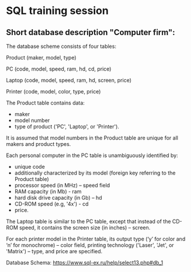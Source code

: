 # SQL training session

## Short database description "Computer firm":

The database scheme consists of four tables:

Product (maker, model, type)

PC (code, model, speed, ram, hd, cd, price)

Laptop (code, model, speed, ram, hd, screen, price)

Printer (code, model, color, type, price)

The Product table contains data:
- maker
- model number
- type of product ('PC', 'Laptop', or 'Printer').

It is assumed that model numbers in the Product table are unique for all makers and product types.

Each personal computer in the PC table is unambiguously identified by:
- unique code
- additionally characterized by its model (foreign key referring to the Product table)
- processor speed (in MHz) – speed field
- RAM capacity (in Mb) - ram
- hard disk drive capacity (in Gb) – hd
- CD-ROM speed (e.g, '4x') - cd
- price.

The Laptop table is similar to the PC table, except that instead of the CD-ROM speed, it contains the screen size (in inches) – screen.

For each printer model in the Printer table, its output type (‘y’ for color and ‘n’ for monochrome) – color field, printing technology ('Laser', 'Jet', or 'Matrix') – type, and price are specified.

Database Schema: https://www.sql-ex.ru/help/select13.php#db_1
